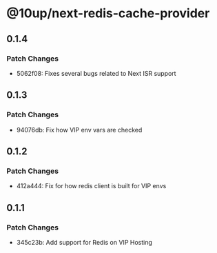 # @10up/next-redis-cache-provider

## 0.1.4

### Patch Changes

- 5062f08: Fixes several bugs related to Next ISR support

## 0.1.3

### Patch Changes

- 94076db: Fix how VIP env vars are checked

## 0.1.2

### Patch Changes

- 412a444: Fix for how redis client is built for VIP envs

## 0.1.1

### Patch Changes

- 345c23b: Add support for Redis on VIP Hosting
